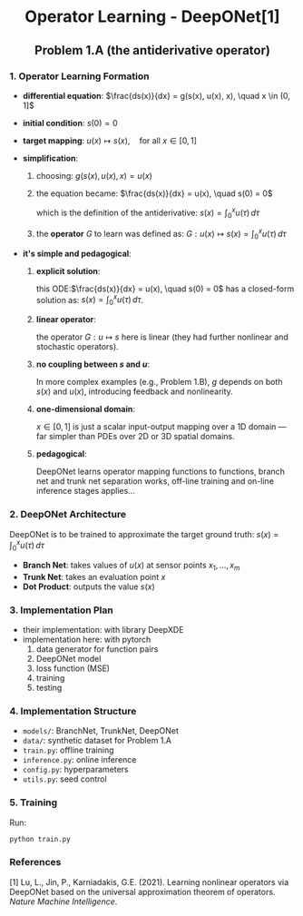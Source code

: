 <h1 style="text-align: center; font-size: 2em;"> Operator Learning - DeepONet[1] </h1>
<h1 style="text-align: center; font-size: 1.5em;"> Problem 1.A (the antiderivative operator) </h1>

### 1. Operator Learning Formation
- **differential equation**: $\frac{ds(x)}{dx} = g(s(x), u(x), x), \quad x \in (0, 1]$

- **initial condition**: $s(0) = 0$

- **target mapping**: $u(x) \mapsto s(x), \quad \text{for all } x \in [0, 1]$

- **simplification**:
    1. choosing: $g(s(x), u(x), x) = u(x)$

    2. the equation became: $\frac{ds(x)}{dx} = u(x), \quad s(0) = 0$

        which is the definition of the antiderivative:  $s(x) = \int_0^x u(\tau)\, d\tau$

    3. the **operator** $G$ to learn was defined as: $G : u(x) \mapsto s(x) = \int_0^x u(\tau)\, d\tau$

- **it's simple and pedagogical**:
    1. **explicit solution**:

        this ODE:$\frac{ds(x)}{dx} = u(x), \quad s(0) = 0$ has a closed-form solution as: $s(x) = \int_0^x u(\tau)\, d\tau$.

    2. **linear operator**:  

        the operator $G : u \mapsto s$ here is linear (they had further nonlinear and stochastic operators).

    3. **no coupling between $s$ and $u$**:  

        In more complex examples (e.g., Problem 1.B), $g$ depends on both $s(x)$ and $u(x)$, introducing feedback and nonlinearity.

    4. **one-dimensional domain**:  

        $x \in [0, 1]$ is just a scalar input-output mapping over a 1D domain — far simpler than PDEs over 2D or 3D spatial domains.

    5. **pedagogical**:
        
        DeepONet learns operator mapping functions to functions, branch net and trunk net separation works, off-line training and on-line inference stages applies...

### 2. DeepONet Architecture

DeepONet is to be trained to approximate the target ground truth: $s(x) = \int_0^x u(\tau)\, d\tau$

- **Branch Net**: takes values of $u(x)$ at sensor points $x_1, \ldots, x_m$
- **Trunk Net**: takes an evaluation point $x$
- **Dot Product**: outputs the value $s(x)$

### 3. Implementation Plan
- their implementation: with library DeepXDE
- implementation here: with pytorch
    1. data generator for function pairs
    2. DeepONet model
    3. loss function (MSE)
    4. training
    5. testing

### 4. Implementation Structure
- `models/`: BranchNet, TrunkNet, DeepONet
- `data/`: synthetic dataset for Problem 1.A
- `train.py`: offline training
- `inference.py`: online inference
- `config.py`: hyperparameters
- `utils.py`: seed control

### 5. Training
Run:
```bash
python train.py
```


### References
[1] Lu, L., Jin, P., Karniadakis, G.E. (2021). Learning nonlinear operators via DeepONet based on the universal approximation theorem of operators. *Nature Machine Intelligence*.
